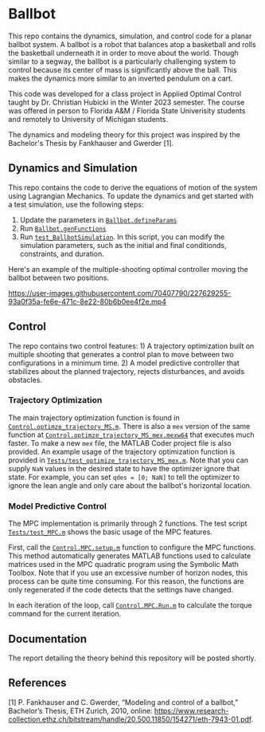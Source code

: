 # Ballbot
This repo contains the dynamics, simulation, and control code for a planar ballbot system. A ballbot is a robot that balances atop a basketball and rolls the basketball underneath it in order to move about the world. Though similar to a segway, the ballbot is a particularly challenging system to control because its center of mass is significantly above the ball. This makes the dynamics more similar to an inverted pendulum on a cart. 

This code was developed for a class project in Applied Optimal Control taught by Dr. Christian Hubicki in the Winter 2023 semester. The course was offered in person to Florida A&M / Florida State Univerisity students and remotely to University of Michigan students. 

The dynamics and modeling theory for this project was inspired by the Bachelor's Thesis by Fankhauser and Gwerder [1]. 

## Dynamics and Simulation
This repo contains the code to derive the equations of motion of the system using Lagrangian Mechanics. To update the dynamics and get started with a test simulation, use the following steps:
1) Update the parameters in [`Ballbot.defineParams`](+Ballbot/defineParams.m)
2) Run [`Ballbot.genFunctions`](+Ballbot/genFunctions.m)
3) Run [`test_BallbotSimulation`](Tests/test_BallbotSimulation.m). In this script, you can modify the simulation parameters, such as the initial and final conditionds, constraints, and duration. 

Here's an example of the multiple-shooting optimal controller moving the ballbot between two positions. 

https://user-images.githubusercontent.com/70407790/227629255-93a0f35a-fe6e-471c-8e22-80b6b0ee4f2e.mp4

## Control
The repo contains two control features: 1) A trajectory optimization built on multiple shooting that generates a control plan to move between two configurations in a minimum time. 2) A model predictive controller that stabilizes about the planned trajectory, rejects disturbances, and avoids obstacles. 

### Trajectory Optimization
The main trajectory optimization function is found in [`Control.optimze_trajectory_MS.m`](+Control/optimize_trajectory_MS.m). There is also a `mex` version of the same function at [`Control.optimze_trajectory_MS_mex.mexw64`](+Control/optimize_trajectory_MS_mex.mexw64) that executes much faster. To make a new `mex` file, the MATLAB Coder project file is also provided. An example usage of the trajectory optimization function is provided in [`Tests/test_optimize_trajectory_MS_mex.m`](Tests/test_optimize_trajectory_MS_mex.m). Note that you can supply `NaN` values in the desired state to have the optimizer ignore that state. For example, you can set `qdes = [0; NaN]` to tell the optimizer to ignore the lean angle and only care about the ballbot's horizontal location. 

### Model Predictive Control
The MPC implementation is primarily through 2 functions. The test script [`Tests/test_MPC.m`](Tests/test_MPC.m) shows the basic usage of the MPC features. 

First, call the [`Control.MPC.setup.m`](+Control/+MPC/setup.m) function to configure the MPC functions. This method automatically generates MATLAB functions used to calculate matrices used in the MPC quadratic program using the Symbolic Math Toolbox. Note that if you use an excessive number of horizon nodes, this process can be quite time consuming. For this reason, the functions are only regenerated if the code detects that the settings have changed. 

In each iteration of the loop, call [`Control.MPC.Run.m`](+Control/MPC.Run.m) to calculate the torque command for the current iteration. 

## Documentation
The report detailing the theory behind this repository will be posted shortly. 

## References
[1] P. Fankhauser and C. Gwerder, “Modeling and control of a ballbot,” Bachelor’s Thesis, ETH Zurich, 2010, online: https://www.research-collection.ethz.ch/bitstream/handle/20.500.11850/154271/eth-7943-01.pdf.
